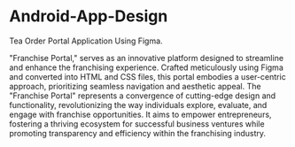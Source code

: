 # Android-App-Design
Tea Order Portal Application Using Figma.

"Franchise Portal," serves as an innovative platform designed to streamline and enhance the franchising experience. Crafted meticulously using Figma and converted into HTML and CSS files, this portal embodies a user-centric approach, prioritizing seamless navigation and aesthetic appeal. The "Franchise Portal" represents a convergence of cutting-edge design and functionality, revolutionizing the way individuals explore, evaluate, and engage with franchise opportunities. It aims to empower entrepreneurs, fostering a thriving ecosystem for successful business ventures while promoting transparency and efficiency within the franchising industry.
